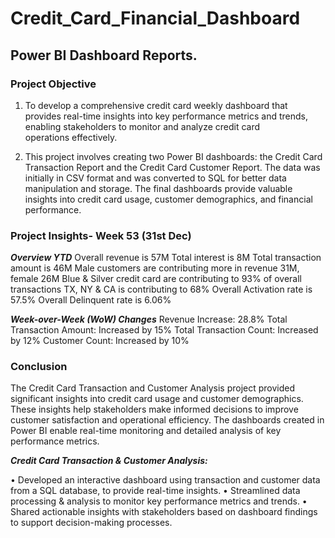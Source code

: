 # Credit_Card_Financial_Dashboard
## Power BI Dashboard Reports.

### Project Objective

1. To develop a comprehensive credit card weekly dashboard that provides real-time insights into key performance metrics and trends, enabling stakeholders to monitor and analyze credit card operations effectively.

2. This project involves creating two Power BI dashboards: the Credit Card Transaction Report and the Credit Card Customer Report. The data was initially in CSV format and was converted to SQL for better data manipulation and storage. The final dashboards provide valuable insights into credit card usage, customer demographics, and financial performance.
   

### Project Insights- Week 53 (31st Dec)

***Overview YTD***
Overall revenue is 57M
Total interest is 8M
Total transaction amount is 46M
Male customers are contributing more in revenue 31M, female 26M
Blue & Silver credit card are contributing to 93% of overall transactions
TX, NY & CA is contributing to 68%
Overall Activation rate is 57.5%
Overall Delinquent rate is 6.06%


***Week-over-Week (WoW) Changes***
Revenue Increase: 28.8%
Total Transaction Amount: Increased by 15%
Total Transaction Count: Increased by 12%
Customer Count: Increased by 10%

### Conclusion

The Credit Card Transaction and Customer Analysis project provided significant insights into credit card usage and customer demographics. These insights help stakeholders make informed decisions to improve customer satisfaction and operational efficiency. The dashboards created in Power BI enable real-time monitoring and detailed analysis of key performance metrics.


***Credit Card Transaction & Customer Analysis:***

• Developed an interactive dashboard using transaction and customer data from a SQL database, to provide real-time insights.
• Streamlined data processing & analysis to monitor key performance metrics and trends.
• Shared actionable insights with stakeholders based on dashboard findings to support decision-making processes.
